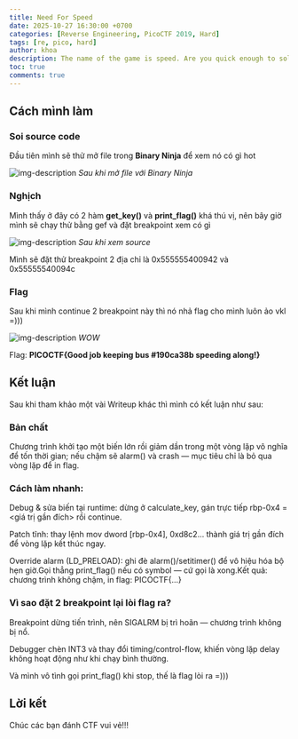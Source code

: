 ```yaml
---
title: Need For Speed
date: 2025-10-27 16:30:00 +0700
categories: [Reverse Engineering, PicoCTF 2019, Hard]
tags: [re, pico, hard]
author: khoa
description: The name of the game is speed. Are you quick enough to solve this problem and keep it above 50 mph? need-for-speed.
toc: true
comments: true
---
```

## **Cách mình làm**

### Soi source code
Đầu tiên mình sẽ thử mở file trong **Binary Ninja** để xem nó có gì hot

![img-description](https://i.ibb.co/JRCmQCPp/image-2025-10-27-163818862.png)
_Sau khi mở file với Binary Ninja_

### Nghịch
Mình thấy ở đây có 2 hàm **get_key()** và **print_flag()** khá thú vị, nên bây giờ mình sẽ chạy thử bằng gef và đặt breakpoint xem có gì

![img-description](https://i.ibb.co/bxNbK8c/image-2025-10-27-164454294.png)
_Sau khi xem source_

Mình sẽ đặt thử breakpoint 2 địa chỉ là 0x555555400942 và 0x55555540094c

### Flag
Sau khi mình continue 2 breakpoint này thì nó nhả flag cho mình luôn ảo vkl =)))

![img-description](https://i.ibb.co/vC4GxRsP/image-2025-10-27-164854957.png)
_WOW_

Flag: **PICOCTF{Good job keeping bus #190ca38b speeding along!}**

## **Kết luận**
Sau khi tham khảo một vài Writeup khác thì mình có kết luận như sau:

### Bản chất
Chương trình khởi tạo một biến lớn rồi giảm dần trong một vòng lặp vô nghĩa để tốn thời gian; nếu chậm sẽ alarm() và crash — mục tiêu chỉ là bỏ qua vòng lặp để in flag.

### Cách làm nhanh:
Debug & sửa biến tại runtime: dừng ở calculate_key, gán trực tiếp rbp-0x4 = <giá trị gần đích> rồi continue.

Patch tĩnh: thay lệnh mov dword [rbp-0x4], 0xd8c2... thành giá trị gần đích để vòng lặp kết thúc ngay.

Override alarm (LD_PRELOAD): ghi đè alarm()/setitimer() để vô hiệu hóa bộ hẹn giờ.Gọi thẳng print_flag() nếu có symbol — cứ gọi là xong.Kết quả: chương trình không chậm, in flag: PICOCTF{...}

### Vì sao đặt 2 breakpoint lại lòi flag ra?
Breakpoint dừng tiến trình, nên SIGALRM bị trì hoãn — chương trình không bị nổ.

Debugger chèn INT3 và thay đổi timing/control-flow, khiến vòng lặp delay không hoạt động như khi chạy bình thường.

Và mình vô tình gọi print_flag() khi stop, thế là flag lòi ra =)))

## Lời kết
Chúc các bạn đánh CTF vui vẻ!!!







